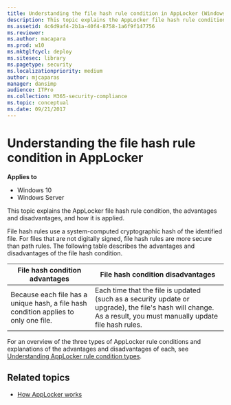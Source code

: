 ```yaml
---
title: Understanding the file hash rule condition in AppLocker (Windows 10)
description: This topic explains the AppLocker file hash rule condition, the advantages and disadvantages, and how it is applied.
ms.assetid: 4c6d9af4-2b1a-40f4-8758-1a6f9f147756
ms.reviewer:
ms.author: macapara
ms.prod: w10
ms.mktglfcycl: deploy
ms.sitesec: library
ms.pagetype: security
ms.localizationpriority: medium
author: mjcaparas
manager: dansimp
audience: ITPro
ms.collection: M365-security-compliance
ms.topic: conceptual
ms.date: 09/21/2017
---
```


# Understanding the file hash rule condition in AppLocker

**Applies to**
- Windows 10
- Windows Server

This topic explains the AppLocker file hash rule condition, the advantages and disadvantages, and how it is applied.

File hash rules use a system-computed cryptographic hash of the identified file. For files that are not digitally signed, file hash rules are more secure than path rules. The following table describes the advantages and disadvantages of the file hash condition.

| File hash condition advantages | File hash condition disadvantages |
| - | - |
| Because each file has a unique hash, a file hash condition applies to only one file. | Each time that the file is updated (such as a security update or upgrade), the file's hash will change. As a result, you must manually update file hash rules.|

For an overview of the three types of AppLocker rule conditions and explanations of the advantages and disadvantages of each, see [Understanding AppLocker rule condition types](understanding-applocker-rule-condition-types.md).

## Related topics

- [How AppLocker works](how-applocker-works-techref.md)
